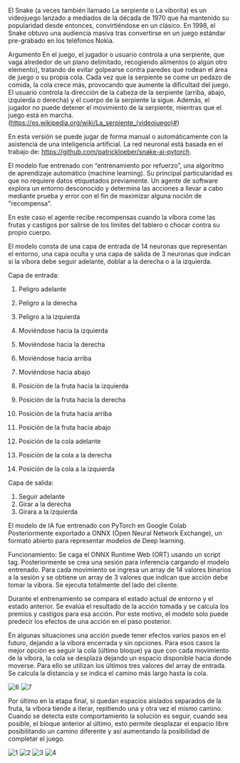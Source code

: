 El Snake (a veces también llamado La serpiente o La viborita) es un videojuego lanzado a mediados de la década de 1970 que ha mantenido su popularidad desde entonces, convirtiéndose en un clásico. En 1998, el Snake obtuvo una audiencia masiva tras convertirse en un juego estándar pre-grabado en los teléfonos Nokia.

Argumento
En el juego, el jugador o usuario controla a una serpiente, que vaga alrededor de un plano delimitado, recogiendo alimentos (o algún otro elemento), tratando de evitar golpearse contra paredes que rodean el área de juego o su propia cola. Cada vez que la serpiente se come un pedazo de comida, la cola crece más, provocando que aumente la dificultad del juego. El usuario controla la dirección de la cabeza de la serpiente (arriba, abajo, izquierda o derecha) y el cuerpo de la serpiente la sigue. Además, el jugador no puede detener el movimiento de la serpiente, mientras que el juego está en marcha.
(https://es.wikipedia.org/wiki/La_serpiente_(videojuego)#)

En esta versión se puede jugar de forma manual o automáticamente con la asistencia de una inteligencia artificial. 
La red neuronal está basada en el trabajo de: https://github.com/patrickloeber/snake-ai-pytorch.

El modelo fue entrenado con “entrenamiento por refuerzo”, una algoritmo de aprendizaje automático (machine learning). 
Su principal particularidad es que no requiere datos etiquetados previamente.
Un agente de software explora un entorno desconocido y determina las acciones a llevar a cabo mediante prueba y error con el fin de maximizar alguna noción de "recompensa".

En este caso el agente recibe recompensas cuando la víbora come las frutas y castigos por salirse de los límites del tablero o chocar contra su propio cuerpo.

El modelo consta de una capa de entrada de 14 neuronas que representan el entorno, una capa oculta y una capa de salida de 3 neuronas que indican si la víbora debe seguir adelante, doblar a la derecha o a la izquierda.

Capa de entrada:
1.	Peligro adelante
2.	Peligro a la derecha
3.	Peligro a la izquierda

4.	Moviéndose hacia la izquierda
5.	Moviéndose hacia la derecha
6.	Moviéndose hacia arriba
7.	Moviéndose hacia abajo

8.	Posición de la fruta hacia la izquierda
9.	Posición de la fruta hacia la derecha
10.	Posición de la fruta hacia arriba
11.	Posición de la fruta hacia abajo

12.	Posición de la cola adelante
13.	Posición de la cola a la derecha
14.	Posición de la cola a la izquierda

Capa de salida:
1.	Seguir adelante
2.	Girar a la derecha
3.	Girara a la izquierda

El modelo de IA fue entrenado con PyTorch en Google Colab 
Posteriormente exportado a ONNX (Open Neural Network Exchange), un formato abierto para representar modelos de Deep learning.

Funcionamiento:
Se caga el ONNX Runtime Web (ORT) usando un script tag.
Posteriormente se crea una sesión para inferencia cargando el modelo entrenado.
Para cada movimiento se ingresa un array de 14 valores binarios a la sesión y se obtiene un array de 3 valores que indican que acción debe tomar la víbora.
Se ejecuta totalmente del lado del cliente.

Durante el entrenamiento se compara el estado actual de entorno y el estado anterior.
Se evalúa el resultado de la acción tomada y se calcula los premios y castigos para esa acción.
Por este motivo, el modelo solo puede predecir los efectos de una acción en el paso posterior.

En algunas situaciones una acción puede tener efectos varios pasos en el futuro, dejando a la víbora encerrada y sin opciones.
Para esos casos la mejor opción es seguir la cola (último bloque) ya que con cada movimiento de la víbora, la cola se desplaza dejando un espacio disponible hacia donde moverse.
Para ello se utilizan los últimos tres valores del array de entrada.
Se calcula la distancia y se indica el camino más largo hasta la cola.

![6](https://github.com/ElMarcelis/Snake/assets/135712335/0e5bc765-5ea7-4fd5-9e88-38da0fc14c14)
![7](https://github.com/ElMarcelis/Snake/assets/135712335/9aa261d6-9e40-4449-8fb3-42fe6296ca43)

Por último en la etapa final, si quedan espacios aislados separados de la fruta, la víbora tiende a iterar, repitiendo una y otra vez el mismo camino.
Cuando se detecta este comportamiento la solución es seguir, cuando sea posible, el bloque anterior al último, esto permite desplazar el espacio libre posibilitando un camino diferente y así aumentando la posibilidad de completar el juego.

![1](https://github.com/ElMarcelis/Snake/assets/135712335/d9f96549-2e14-4f7c-a252-2b658c5f186d)
![2](https://github.com/ElMarcelis/Snake/assets/135712335/e4d777b7-a2e1-4407-bdea-7318ce02ce86)
![3](https://github.com/ElMarcelis/Snake/assets/135712335/eeb7496d-fa8e-4987-8a18-4565a4ea860e)
![4](https://github.com/ElMarcelis/Snake/assets/135712335/7ecef15c-d049-4822-8ba6-4b2e6d351c2c)

